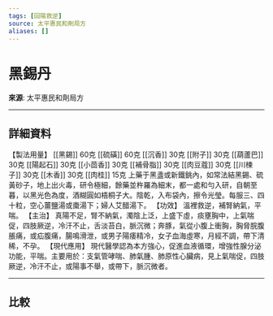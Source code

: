 ```yaml
---
tags: [回陽救逆]
source: 太平惠民和劑局方
aliases: []
---
```


# 黑錫丹

**來源**: 太平惠民和劑局方  

---

## 詳細資料
【製法用量】 [[黑錫]] 60克 [[硫磺]] 60克 [[沉香]] 30克 [[附子]] 30克 [[葫蘆巴]] 30克 [[陽起石]] 30克 [[小茴香]] 30克 [[補骨脂]] 30克 [[肉豆蔻]] 30克 [[川楝子]] 30克 [[木香]] 30克 [[肉桂]] 15克
上藥于黑盞或新鐵銚內，如常法結黑錫、硫黃砂子，地上出火毒，研令極細，餘藥並杵羅為細末，都一處和勻入研，自朝至暮，以黑光色為度，酒糊圓如梧桐子大。陰乾，入布袋內，擦令光瑩。每服三、四十粒，空心薑鹽湯或棗湯下；婦人艾醋湯下。
【功效】
溫裡救逆，補腎納氣，平喘。
【主治】
真陽不足，腎不納氣，濁陰上泛，上盛下虛，痰壅胸中，上氣喘促，四肢厥逆，冷汗不止，舌淡苔白，脈沉微；奔豚，氣從小腹上衝胸，胸脅脘腹脹痛，或疝腹痛，腸鳴滑泄，或男子陽痿精冷，女子血海虛寒，月經不調，帶下清稀，不孕。
【現代應用】
現代醫學認為本方強心，促進血液循環，增強性腺分泌功能，平喘。主要用於：支氣管哮喘、肺氣腫、肺原性心臟病，見上氣喘促，四肢厥逆，冷汗不止，或陽事不舉，或帶下，脈沉微者。

---

## 比較
